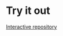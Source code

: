 # Try it out

[Interactive repository](https://github.com/Cafe137/swarm-chunked-upload-interactive)

